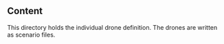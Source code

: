 ## Content

This directory holds the individual drone definition. The drones are written as scenario files.
